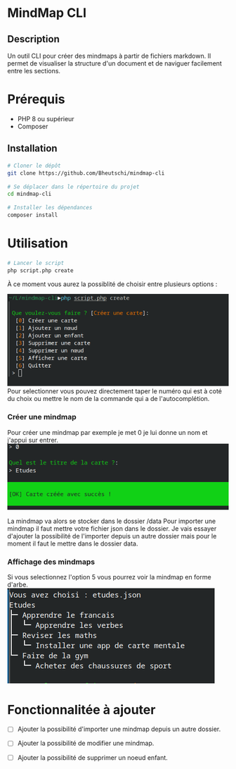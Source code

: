 # MindMap CLI
## Description
Un outil CLI pour créer des mindmaps à partir de fichiers markdown. Il permet de visualiser la structure d'un document et de naviguer facilement entre les sections.

# Prérequis
- PHP 8 ou supérieur
- Composer
## Installation
```bash
# Cloner le dépôt
git clone https://github.com/Bheutschi/mindmap-cli
```
```bash
# Se déplacer dans le répertoire du projet
cd mindmap-cli
```
```bash
# Installer les dépendances
composer install
```
# Utilisation
```bash
# Lancer le script
php script.php create 
```
À ce moment vous aurez la possiblité de choisir entre plusieurs options :

![Lancement de application](/docs/images/screen-launch.png)
Pour selectionner vous pouvez directement taper le numéro qui est à coté du choix ou mettre le nom de la commande qui a de l'autocomplétion.

### Créer une mindmap
Pour créer une mindmap par exemple je met 0 je lui donne un nom et j'appui sur entrer.
![Création d'une mindmap](/docs/images/screen-create.png)

La mindmap va alors se stocker dans le dossier /data
Pour importer une mindmap il faut mettre votre fichier json dans le dossier.
Je vais essayer d'ajouter la possibilité de l'importer depuis un autre dossier mais pour le moment il faut le mettre dans le dossier data.

### Affichage des mindmaps
Si vous selectionnez l'option 5 vous pourrez voir la mindmap en forme d'arbe.
![Affichage d'une mindmap](/docs/images/screen-tree.png)

# Fonctionnalitée à ajouter
- [ ] Ajouter la possibilité d'importer une mindmap depuis un autre dossier.
- [ ] Ajouter la possibilité de modifier une mindmap.
- [ ] Ajouter la possibilité de supprimer un noeud enfant.






















